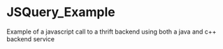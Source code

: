 # JSQuery_Example
Example of a javascript call to a thrift backend using both a java and c++ backend service
